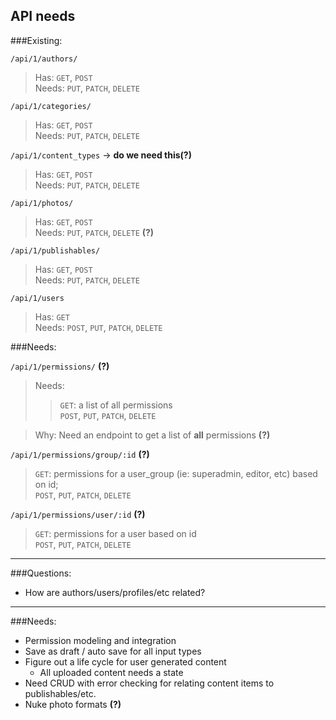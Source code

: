 API needs
---

###Existing:

`/api/1/authors/`
> Has: `GET`, `POST`  
> Needs: `PUT`, `PATCH`, `DELETE`

`/api/1/categories/`
>Has: `GET`, `POST`  
>Needs: `PUT`, `PATCH`, `DELETE`

`/api/1/content_types`  &rarr;	 **do we need this(?)**
> Has: `GET`, `POST`  
> Needs: `PUT`, `PATCH`, `DELETE`

`/api/1/photos/`
> Has: `GET`, `POST`  
> Needs: `PUT`, `PATCH`, `DELETE` **(?)**

`/api/1/publishables/`
> Has: `GET`, `POST`  
> Needs: `PUT`, `PATCH`, `DELETE`

`/api/1/users`
> Has: `GET`  
> Needs: `POST`, `PUT`, `PATCH`, `DELETE`

###Needs:

`/api/1/permissions/` **(?)**
> Needs:
>> `GET`: a list of all permissions  
>> `POST`, `PUT`, `PATCH`, `DELETE`

> Why: Need an endpoint to get a list of **all** permissions **(?)**

`/api/1/permissions/group/:id` **(?)**
> `GET`: permissions for a user_group (ie: superadmin, editor, etc) based on id;  
> `POST`, `PUT`, `PATCH`, `DELETE`


`/api/1/permissions/user/:id` **(?)**
> `GET`: permissions for a user based on id  
> `POST`, `PUT`, `PATCH`, `DELETE`

---

###Questions:
* How are authors/users/profiles/etc related?  


---

###Needs:
* Permission modeling and integration
* Save as draft / auto save for all input types
* Figure out a life cycle for user generated content
  * All uploaded content needs a state 
* Need CRUD with error checking for relating content items to publishables/etc.
* Nuke photo formats **(?)**
